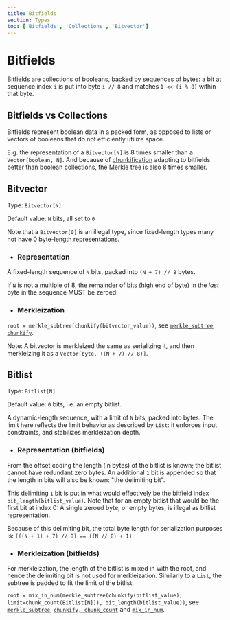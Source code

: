```yaml
---
title: Bitfields
section: Types
toc: ['Bitfields', 'Collections', 'Bitvector']
---
```


# Bitfields

<div id='Bitfields'>

Bitfields are collections of booleans, backed by sequences of bytes: a bit at sequence index `i` is put into byte `i // 8` and matches `1 << (i % 8)` within that byte.

## Bitfields vs Collections

</div>
<div id='Collections'>

Bitfields represent boolean data in a packed form, as opposed to lists or vectors of booleans that do not efficiently utilize space.

E.g. the representation of a `Bitvector[N]` is 8 times smaller than a `Vector[boolean, N]`.
And because of [chunkification](../merkleization/chunkify.md) adapting to bitfields better than boolean collections, the Merkle tree is also 8 times smaller.

## Bitvector

</div>
<div id='Bitvector'>

Type: `Bitvector[N]`

Default value: `N` bits, all set to `0`

Note that a `Bitvector[0]` is an illegal type, since fixed-length types many not have 0 byte-length representations.

- ### Representation

A fixed-length sequence of `N` bits, packed into `(N + 7) // 8` bytes.

If `N` is not a multiple of 8, the remainder of bits (high end of byte) in the _last_ byte in the sequence MUST be zeroed.

- ### Merkleization

`root = merkle_subtree(chunkify(bitvector_value))`,
see [`merkle_subtree`](../merkleization/subtree_merkleization.md), [`chunkify`](../merkleization/chunkify.md).

Note: A bitvector is merkleized the same as serializing it, and then merkleizing it as a `Vector[byte, ((N + 7) // 8)]`.

## Bitlist

</div>
<div id='Bitlist'>

Type: `Bitlist[N]`

Default value: `0` bits, i.e. an empty bitlist.

A dynamic-length sequence, with a limit of `N` bits, packed into bytes.
The limit here reflects the limit behavior as described by `List`: it enforces input constraints, and stabilizes merkleization depth.

- ### Representation (bitfields)

From the offset coding the length (in bytes) of the bitlist is known; the bitlist cannot have redundant zero bytes.
An additional `1` bit is appended so that the length in bits will also be known: "the delimiting bit".

This delimiting `1` bit is put in what would effectively be the bitfield index `bit_length(bitlist_value)`.
Note that for an empty bitlist that would be the first bit at index 0: A single zeroed byte, or empty bytes, is illegal as bitlist representation.

Because of this delimiting bit, the total byte length for serialization purposes is: `(((N + 1) + 7) // 8) == ((N // 8) + 1)`

- ### Merkleization (bitfields)

For merkleization, the length of the bitlist is mixed in with the root, and hence the delimiting bit is not used for merkleization.
Similarly to a `List`, the subtree is padded to fit the limit of the bitlist.

`root = mix_in_num(merkle_subtree(chunkify(bitlist_value), limit=chunk_count(Bitlist[N])), bit_length(bitlist_value))`,
see [`merkle_subtree`](../merkleization/subtree_merkleization.md),
[`chunkify, chunk_count`](../merkleization/chunkify.md) and [`mix_in_num`](../merkleization/mixin.md).

